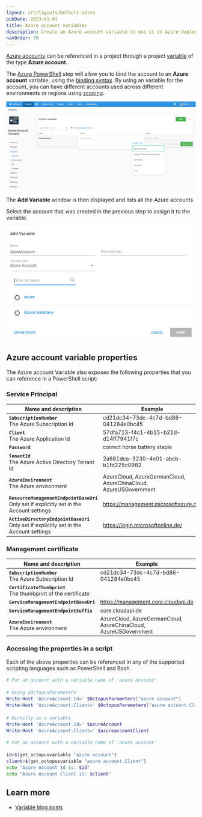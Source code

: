 ```yaml
---
layout: src/layouts/Default.astro
pubDate: 2023-01-01
title: Azure account variables
description: Create an Azure account variable to use it in Azure deployment steps
navOrder: 70
---
```


[Azure accounts](/docs/infrastructure/accounts/azure/index.md) can be referenced in a project through a project [variable](/docs/projects/variables/index.md) of the type **Azure account**.

The [Azure PowerShell](/docs/deployments/azure/running-azure-powershell/index.md) step will allow you to bind the account to an **Azure account** variable, using the [binding syntax](/docs/projects/variables/index.md#Bindingsyntax-Referencingvariablesinstepdefinitions). By using an variable for the account, you can have different accounts used across different environments or regions using [scoping](/docs/projects/variables/index.md#Bindingsyntax-Referencingvariablesinstepdefinitions).

![AWS Account variable](images/azure-account-variable.png "width=500")

The **Add Variable** window is then displayed and lists all the Azure accounts.

Select the account that was created in the previous step to assign it to the variable.

![Azure account variable selection](images/azure-account-variable-selection.png "width=500")

## Azure account variable properties

The Azure account Variable also exposes the following properties that you can reference in a PowerShell script:

### Service Principal

| Name and description | Example |
| -------------------- | ------------------------|
| **`SubscriptionNumber`** <br/> The Azure Subscription Id | cd21dc34-73dc-4c7d-bd86-041284e0bc45 |
| **`Client`** <br/> The Azure Application Id | 57dfa713-f4c1-4b15-b21d-d14ff7941f7c |
| **`Password`** <br/> | correct horse battery staple |
| **`TenantId`** <br/> The Azure Active Directory Tenant Id | 2a681dca-3230-4e01-abcb-b1fd225c0982 |
| **`AzureEnvironment`** <br/> The Azure environment | AzureCloud, AzureGermanCloud, AzureChinaCloud, AzureUSGovernment |
| **`ResourceManagementEndpointBaseUri`** <br/> Only set if explicitly set in the Account settings | https://management.microsoftazure.de/  |
| **`ActiveDirectoryEndpointBaseUri`** <br/> Only set if explicitly set in the Account settings | https://login.microsoftonline.de/ |

### Management certificate

| Name and description | Example|
| -------------------- | ------------------------|
| **`SubscriptionNumber`** <br/> The Azure Subscription Id | cd21dc34-73dc-4c7d-bd86-041284e0bc45 |
| **`CertificateThumbprint`** <br/> The thumbprint of the certificate | |
| **`ServiceManagementEndpointBaseUri`** <br/> | https://management.core.cloudapi.de |
| **`ServiceManagementEndpointSuffix`** <br/> | core.cloudapi.de  |
| **`AzureEnvironment`** <br/> The Azure environment | AzureCloud, AzureGermanCloud, AzureChinaCloud, AzureUSGovernment |

### Accessing the properties in a script

Each of the above properties can be referenced in any of the supported scripting languages such as PowerShell and Bash.

```powershell PowerShell
# For an account with a variable name of 'azure account'

# Using $OctopusParameters
Write-Host 'AzureAccount.Id=' $OctopusParameters["azure account"]
Write-Host 'AzureAccount.Client=' $OctopusParameters["azure account.Client"]

# Directly as a variable
Write-Host 'AzureAccount.Id=' $azureAccount
Write-Host 'AzureAccount.Client=' $azureaccountClient
```
```bash Bash
# For an account with a variable name of 'azure account'

id=$(get_octopusvariable "azure account")
client=$(get_octopusvariable "azure account.Client")
echo "Azure Account Id is: $id"
echo "Azure Account Client is: $client"
```

## Learn more

- [Variable blog posts](https://octopus.com/blog/tag/variables)